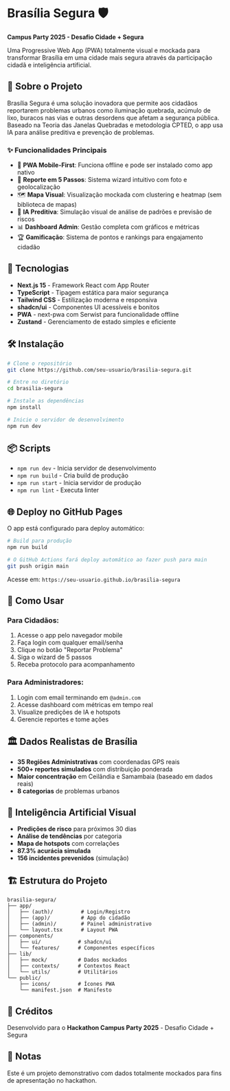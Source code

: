 # Brasília Segura 🛡️

**Campus Party 2025 - Desafio Cidade + Segura**

Uma Progressive Web App (PWA) totalmente visual e mockada para transformar Brasília em uma cidade mais segura através da participação cidadã e inteligência artificial.

## 🎯 Sobre o Projeto

Brasília Segura é uma solução inovadora que permite aos cidadãos reportarem problemas urbanos como iluminação quebrada, acúmulo de lixo, buracos nas vias e outras desordens que afetam a segurança pública. Baseado na Teoria das Janelas Quebradas e metodologia CPTED, o app usa IA para análise preditiva e prevenção de problemas.

### ✨ Funcionalidades Principais

- 📱 **PWA Mobile-First**: Funciona offline e pode ser instalado como app nativo
- 📸 **Reporte em 5 Passos**: Sistema wizard intuitivo com foto e geolocalização
- 🗺️ **Mapa Visual**: Visualização mockada com clustering e heatmap (sem biblioteca de mapas)
- 🤖 **IA Preditiva**: Simulação visual de análise de padrões e previsão de riscos
- 📊 **Dashboard Admin**: Gestão completa com gráficos e métricas
- 🏆 **Gamificação**: Sistema de pontos e rankings para engajamento cidadão

## 🚀 Tecnologias

- **Next.js 15** - Framework React com App Router
- **TypeScript** - Tipagem estática para maior segurança
- **Tailwind CSS** - Estilização moderna e responsiva
- **shadcn/ui** - Componentes UI acessíveis e bonitos
- **PWA** - next-pwa com Serwist para funcionalidade offline
- **Zustand** - Gerenciamento de estado simples e eficiente

## 🛠️ Instalação

```bash
# Clone o repositório
git clone https://github.com/seu-usuario/brasilia-segura.git

# Entre no diretório
cd brasilia-segura

# Instale as dependências
npm install

# Inicie o servidor de desenvolvimento
npm run dev
```

## 📦 Scripts

- `npm run dev` - Inicia servidor de desenvolvimento
- `npm run build` - Cria build de produção
- `npm run start` - Inicia servidor de produção
- `npm run lint` - Executa linter

## 🌐 Deploy no GitHub Pages

O app está configurado para deploy automático:

```bash
# Build para produção
npm run build

# O GitHub Actions fará deploy automático ao fazer push para main
git push origin main
```

Acesse em: `https://seu-usuario.github.io/brasilia-segura`

## 📱 Como Usar

### Para Cidadãos:
1. Acesse o app pelo navegador mobile
2. Faça login com qualquer email/senha
3. Clique no botão "Reportar Problema"
4. Siga o wizard de 5 passos
5. Receba protocolo para acompanhamento

### Para Administradores:
1. Login com email terminando em `@admin.com`
2. Acesse dashboard com métricas em tempo real
3. Visualize predições de IA e hotspots
4. Gerencie reportes e tome ações

## 🏛️ Dados Realistas de Brasília

- **35 Regiões Administrativas** com coordenadas GPS reais
- **500+ reportes simulados** com distribuição ponderada
- **Maior concentração** em Ceilândia e Samambaia (baseado em dados reais)
- **8 categorias** de problemas urbanos

## 🤖 Inteligência Artificial Visual

- **Predições de risco** para próximos 30 dias
- **Análise de tendências** por categoria
- **Mapa de hotspots** com correlações
- **87.3% acurácia simulada**
- **156 incidentes prevenidos** (simulação)

## 🏗️ Estrutura do Projeto

```
brasilia-segura/
├── app/
│   ├── (auth)/         # Login/Registro
│   ├── (app)/          # App do cidadão
│   ├── (admin)/        # Painel administrativo
│   └── layout.tsx      # Layout PWA
├── components/
│   ├── ui/            # shadcn/ui
│   └── features/      # Componentes específicos
├── lib/
│   ├── mock/          # Dados mockados
│   ├── contexts/      # Contextos React
│   └── utils/         # Utilitários
└── public/
    ├── icons/         # Ícones PWA
    └── manifest.json  # Manifesto
```

## 👥 Créditos

Desenvolvido para o **Hackathon Campus Party 2025** - Desafio Cidade + Segura

## 📄 Notas

Este é um projeto demonstrativo com dados totalmente mockados para fins de apresentação no hackathon.
